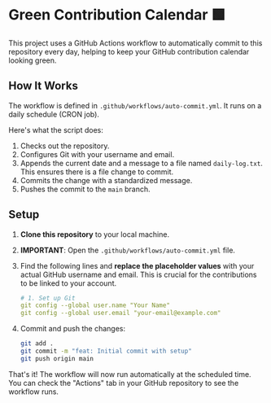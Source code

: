 # Green Contribution Calendar 🟩

This project uses a GitHub Actions workflow to automatically commit to this repository every day, helping to keep your GitHub contribution calendar looking green.

## How It Works

The workflow is defined in `.github/workflows/auto-commit.yml`. It runs on a daily schedule (CRON job).

Here's what the script does:
1.  Checks out the repository.
2.  Configures Git with your username and email.
3.  Appends the current date and a message to a file named `daily-log.txt`. This ensures there is a file change to commit.
4.  Commits the change with a standardized message.
5.  Pushes the commit to the `main` branch.

## Setup

1.  **Clone this repository** to your local machine.
2.  **IMPORTANT**: Open the `.github/workflows/auto-commit.yml` file.
3.  Find the following lines and **replace the placeholder values** with your actual GitHub username and email. This is crucial for the contributions to be linked to your account.

    ```yaml
    # 1. Set up Git
    git config --global user.name "Your Name"
    git config --global user.email "your-email@example.com"
    ```

4.  Commit and push the changes:
    ```bash
    git add .
    git commit -m "feat: Initial commit with setup"
    git push origin main
    ```

That's it! The workflow will now run automatically at the scheduled time. You can check the "Actions" tab in your GitHub repository to see the workflow runs.
